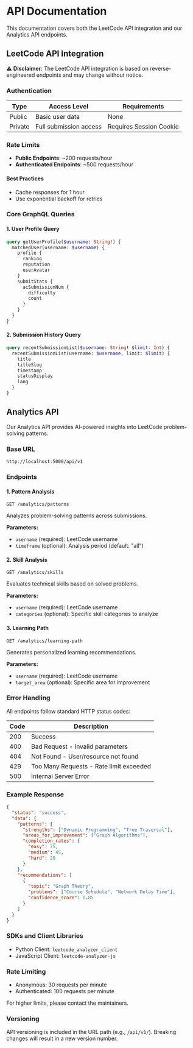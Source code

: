 # API Documentation

This documentation covers both the LeetCode API integration and our Analytics API endpoints.

## LeetCode API Integration

⚠️ **Disclaimer**: The LeetCode API integration is based on reverse-engineered endpoints and may change without notice.

### Authentication

| Type | Access Level | Requirements |
|------|--------------|--------------|
| Public | Basic user data | None |
| Private | Full submission access | Requires Session Cookie |

### Rate Limits

- **Public Endpoints**: ~200 requests/hour
- **Authenticated Endpoints**: ~500 requests/hour

#### Best Practices
- Cache responses for 1 hour
- Use exponential backoff for retries

### Core GraphQL Queries

#### 1. User Profile Query
```graphql
query getUserProfile($username: String!) {
  matchedUser(username: $username) {
    profile {
      ranking
      reputation
      userAvatar
    }
    submitStats {
      acSubmissionNum {
        difficulty
        count
      }
    }
  }
}
```

#### 2. Submission History Query
```graphql
query recentSubmissionList($username: String! $limit: Int) {
  recentSubmissionList(username: $username, limit: $limit) {
    title
    titleSlug
    timestamp
    statusDisplay
    lang
  }
}
```

## Analytics API

Our Analytics API provides AI-powered insights into LeetCode problem-solving patterns.

### Base URL
```
http://localhost:5000/api/v1
```

### Endpoints

#### 1. Pattern Analysis
```http
GET /analytics/patterns
```
Analyzes problem-solving patterns across submissions.

**Parameters:**
- `username` (required): LeetCode username
- `timeframe` (optional): Analysis period (default: "all")

#### 2. Skill Analysis
```http
GET /analytics/skills
```
Evaluates technical skills based on solved problems.

**Parameters:**
- `username` (required): LeetCode username
- `categories` (optional): Specific skill categories to analyze

#### 3. Learning Path
```http
GET /analytics/learning-path
```
Generates personalized learning recommendations.

**Parameters:**
- `username` (required): LeetCode username
- `target_area` (optional): Specific area for improvement

### Error Handling

All endpoints follow standard HTTP status codes:

| Code | Description |
|------|-------------|
| 200 | Success |
| 400 | Bad Request - Invalid parameters |
| 404 | Not Found - User/resource not found |
| 429 | Too Many Requests - Rate limit exceeded |
| 500 | Internal Server Error |

### Example Response

```json
{
  "status": "success",
  "data": {
    "patterns": {
      "strengths": ["Dynamic Programming", "Tree Traversal"],
      "areas_for_improvement": ["Graph Algorithms"],
      "completion_rates": {
        "easy": 75,
        "medium": 45,
        "hard": 20
      }
    },
    "recommendations": [
      {
        "topic": "Graph Theory",
        "problems": ["Course Schedule", "Network Delay Time"],
        "confidence_score": 0.85
      }
    ]
  }
}
```

### SDKs and Client Libraries

- Python Client: `leetcode_analyzer_client`
- JavaScript Client: `leetcode-analyzer-js`

### Rate Limiting

- Anonymous: 30 requests per minute
- Authenticated: 100 requests per minute

For higher limits, please contact the maintainers.

### Versioning

API versioning is included in the URL path (e.g., `/api/v1/`). Breaking changes will result in a new version number.